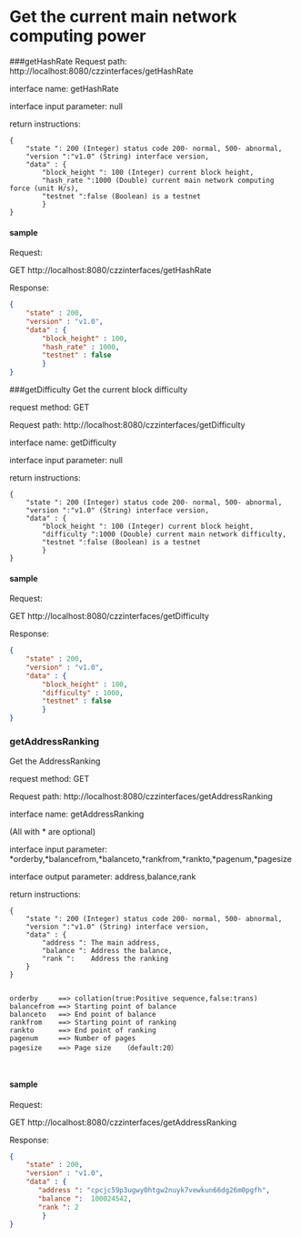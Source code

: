 # Get the current main network computing power

###getHashRate
<a name="getHashRate"/>
Request path: http://localhost:8080/czzinterfaces/getHashRate

interface name: getHashRate

interface input parameter: null

return instructions:
```
{
    "state ": 200 (Integer) status code 200- normal, 500- abnormal,
    "version ":"v1.0" (String) interface version,
    "data" : {
        "block_height ": 100 (Integer) current block height,
        "hash_rate ":1000 (Double) current main network computing force (unit H/s),
        "testnet ":false (Boolean) is a testnet
        }
}
```
####  sample
Request:

GET http://localhost:8080/czzinterfaces/getHashRate

Response:
```json
{
    "state" : 200,
    "version" : "v1.0",
    "data" : {
        "block_height" : 100,
        "hash_rate" : 1000,
        "testnet" : false
        }
}
```

###getDifficulty
<a name="getDifficulty"/>
Get the current block difficulty

request method: GET

Request path: http://localhost:8080/czzinterfaces/getDifficulty

interface name: getDifficulty

interface input parameter: null

return instructions: 
```
{
    "state ": 200 (Integer) status code 200- normal, 500- abnormal,
    "version ":"v1.0" (String) interface version,
    "data" : {
        "block_height ": 100 (Integer) current block height,
        "difficulty ":1000 (Double) current main network difficulty,
        "testnet ":false (Boolean) is a testnet
        }
}
```
#### sample
Request: 

GET http://localhost:8080/czzinterfaces/getDifficulty

Response: 

```json
{
    "state" : 200,
    "version" : "v1.0",
    "data" : {
        "block_height" : 100,
        "difficulty" : 1000,
        "testnet" : false
        }
}
```


### getAddressRanking
<a name="getAddressRanking"/>
Get the AddressRanking

request method: GET

Request path: http://localhost:8080/czzinterfaces/getAddressRanking

interface name: getAddressRanking

(All with * are optional)

interface input parameter: *orderby,*balancefrom,*balanceto,*rankfrom,*rankto,*pagenum,*pagesize

interface output parameter: address,balance,rank

return instructions:
```
{
    "state ": 200 (Integer) status code 200- normal, 500- abnormal,
    "version ":"v1.0" (String) interface version,
    "data" : {
        "address ": The main address,
        "balance ":	Address the balance,
        "rank ":	Address the ranking 
    }
}


orderby 	==>	collation(true:Positive sequence,false:trans)	
balancefrom	==>	Starting point of balance	
balanceto	==>	End point of balance
rankfrom	==>	Starting point of ranking
rankto		==>	End point of ranking
pagenum		==>	Number of pages	
pagesize	==>	Page size	（default:20）



```
#### sample
Request:

GET http://localhost:8080/czzinterfaces/getAddressRanking

Response:
```json
{
    "state" : 200,
    "version" : "v1.0",
    "data" : {
       "address ": "cpcjc59p3ugwy0htgw2nuyk7vewkun66dg26m0pgfh",
       "balance ":	100024542,
       "rank ":	2
        }
}
```




